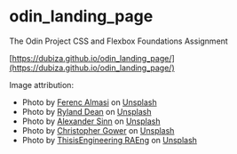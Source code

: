 # odin_landing_page
The Odin Project CSS and Flexbox Foundations Assignment

[https://dubiza.github.io/odin_landing_page/](https://dubiza.github.io/odin_landing_page/)

Image attribution:
- Photo by <a href="https://unsplash.com/@flowforfrank?utm_source=unsplash&utm_medium=referral&utm_content=creditCopyText">Ferenc Almasi</a> on <a href="https://unsplash.com/s/photos/web-development?utm_source=unsplash&utm_medium=referral&utm_content=creditCopyText">Unsplash</a>
- Photo by <a href="https://unsplash.com/@ryland_dean?utm_source=unsplash&utm_medium=referral&utm_content=creditCopyText">Ryland Dean</a> on <a href="https://unsplash.com/@ryland_dean?utm_source=unsplash&utm_medium=referral&utm_content=creditCopyText">Unsplash</a>
- Photo by <a href="https://unsplash.com/@swimstaralex?utm_source=unsplash&utm_medium=referral&utm_content=creditCopyText">Alexander Sinn</a> on <a href="https://unsplash.com/s/photos/code?utm_source=unsplash&utm_medium=referral&utm_content=creditCopyText">Unsplash</a>
- Photo by <a href="https://unsplash.com/@cgower?utm_source=unsplash&utm_medium=referral&utm_content=creditCopyText">Christopher Gower</a> on <a href="https://unsplash.com/s/photos/web-development?utm_source=unsplash&utm_medium=referral&utm_content=creditCopyText">Unsplash</a>
- Photo by <a href="https://unsplash.com/@thisisengineering?utm_source=unsplash&utm_medium=referral&utm_content=creditCopyText">ThisisEngineering RAEng</a> on <a href="https://unsplash.com/s/photos/code?utm_source=unsplash&utm_medium=referral&utm_content=creditCopyText">Unsplash</a>
  
